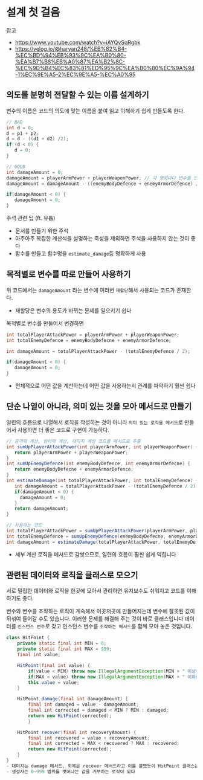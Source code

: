 # 설계 첫 걸음

참고

- https://www.youtube.com/watch?v=iAYQvSqRgbk
- https://velog.io/@haryan248/%EB%82%B4-%EC%BD%94%EB%93%9C%EA%B0%80-%EA%B7%B8%EB%A0%87%EA%B2%8C-%EC%9D%B4%EC%83%81%ED%95%9C%EA%B0%80%EC%9A%94-1%EC%9E%A5-2%EC%9E%A5-%EC%A0%95

## 의도를 분명히 전달할 수 있는 이름 설계하기

변수의 이름은 코드의 의도에 맞는 이름을 붙여 읽고 이해하기 쉽게 만들도록 한다.

```java
// BAD
int d = 0;
d = p1 + p2;
d = d - ((d1 + d2) /2);
if (d < 0) {
   d = 0;
}

// GOOD
int damageAmount = 0;
damageAmount = playerArmPower + playerWeaponPower; // 각 행위마다 변수를 만들어서 활용하는 것이 유지보수성과 가독성을 올려준다
damageAmount = damageAmount - ((enemyBodyDefence + enemyArmorDefence) / 2);

if(damageAmount < 0) {
   damageAmount = 0;
}
```

주석 관련 팁 (ft. 유튭)

- 문서를 만들기 위한 주석
- 아주아주 복잡한 계산식을 설명하는 죽성을 제외하면 주석을 사용하지 않는 것이 좋다
- 함수를 만들고 함수명을 `estimate_damage`등 명확하게 사용

## 목적별로 변수를 따로 만들어 사용하기

위 코드에서는 `damageAmount` 라는 변수에 여러번 `재할당`해서 사용되는 코드가 존재한다.

- 재할당은 변수의 용도가 바뀌는 문제를 일으키기 쉽다

목적별로 변수를 만들어서 변경하면

```java
int totalPlayerAttackPower = playerArmPower + playerWeaponPower;
int totalEnemyDefence = enemyBodyDefecne + enemyArmorDefence;

int damageAmount = totalPlayerAttackPower - (totalEnemyDefence / 2);

if(damageAmount < 0) {
   damageAmount = 0;
}
```

- 전체적으로 어떤 값을 계산하는데 어떤 값을 사용하는지 관계를 파악하기 훨씬 쉽다

## 단순 나열이 아니라, 의미 있는 것을 모아 메서드로 만들기

일련의 흐름으로 나열해서 로직을 작성하는 것이 아니라 `의미 있는 로직을 메서드`로 만들어서 사용하면 더 좋은 코드로 구현이 가능하다.

```java
// 공격력 계산, 방어력 계산, 대미지 계싼 코드를 메서드로 추출
int sumUpPlayerAttackPower(int playerArmPower, int playerWeaponPower) {
   return playerArmPower + playerWeaponPower;
}
int sumUpEnemyDefence(int enemyBodyDefence, int enemyArmorDefecne) {
   return enemyBodyDefecne + enemyArmorDefence;
}
int estimateDamage(int totalPlayerAttackPower, int totalEnemyDefence) {
   int damageAmount = totalPlayerAttackPower - (totalEnemyDefence / 2);
   if(damageAmount < 0) {
     damageAmount = 0;
   }
   return damageAmount;
}

// 사용하는 코드
int totalPlayerAttackPower = sumUpPlayerAttackPower(playerArmPower, playerWeaponPower);
int totalEnemyDefence = sumUpEnemyDefence(enemyBodyDefecne, enemyArmorDefence);
int damageAmount = estimateDamage(totalPlayerAttackPower, totalEnemyDefence);
```

- 세부 계산 로직을 메서드로 감쌋으므로, 일련의 흐름이 훨씬 쉽게 익힙니다

## 관련된 데이터와 로직을 클래스로 모으기

서로 밀접한 데이터와 로직을 한곳에 모아서 관리하면 유지보수도 쉬워지고 코드를 이해하기도 좋다.

변수와 변수를 조작하는 로직이 계속해서 이곳저곳에 만들어지는데 변수에 잘못된 값이 뒤섞여 들어갈 수도 있습니다.
이러한 문제를 해결해 주는 것이 바로 클래스입니다
데이터를 `인스턴스 변수`로 갖고 인스턴스 변수를 `조작하는 메서드`를 함꼐 모아 놓은 것입니다.

```java
class HitPoint {
    private static final int MIN = 0;
    private static final int MAX = 999;
    final int value;

    HitPoint(final int value) {
        if(value < MIN) throw new IllegalArgumentException(MIN + " 이상을 지정해주세요.");
        if(MAX < value) throw new IllegalArgumentException(MAX + " 이하를 지정해주세요.");
        this.value = value;
    }

    HitPoint damage(final int damageAmount) {
        final int damaged = value - damageAmount;
        final int corrected = damaged < MIN ? MIN : damaged;
        return new HitPoint(corrected);
        }

    HitPoint recover(final int recoveryAmount) {
        final int recovered = value + recoveryAmount;
        final int corrected = MAX < recovered ? MAX : recovered;
        return new HitPoint(corrected);
    }
}
- 대미지는 damage 메서드, 회복은 recover 메서드라고 이름 붙였듯이 HitPoint 클래스는 히트포인트와 관련된 로직을 담고 있다
- 생성자는 0~999 범위를 벗어나는 값을 거부하는 로직이 있다
```
